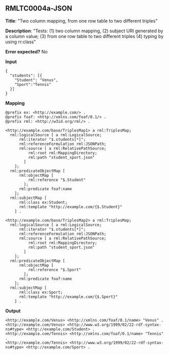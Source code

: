 ## RMLTC0004a-JSON

**Title**: "Two column mapping, from one row table to two different triples"

**Description**: "Tests: (1) two column mapping, (2) subject URI generated by a column value; (3) from one row table to two different triples (4) typing by using rr:class"

**Error expected?** No

**Input**
```
{
  "students": [{
    "Student": "Venus",
    "Sport":"Tennis"
  }]
}

```

**Mapping**
```
@prefix ex: <http://example.com/> .
@prefix foaf: <http://xmlns.com/foaf/0.1/> .
@prefix rml: <http://w3id.org/rml/> .

<http://example.com/base/TriplesMap1> a rml:TriplesMap;
  rml:logicalSource [ a rml:LogicalSource;
      rml:iterator "$.students[*]";
      rml:referenceFormulation rml:JSONPath;
      rml:source [ a rml:RelativePathSource;
          rml:root rml:MappingDirectory;
          rml:path "student_sport.json"
        ]
    ];
  rml:predicateObjectMap [
      rml:objectMap [
          rml:reference "$.Student"
        ];
      rml:predicate foaf:name
    ];
  rml:subjectMap [
      rml:class ex:Student;
      rml:template "http://example.com/{$.Student}"
    ] .

<http://example.com/base/TriplesMap2> a rml:TriplesMap;
  rml:logicalSource [ a rml:LogicalSource;
      rml:iterator "$.students[*]";
      rml:referenceFormulation rml:JSONPath;
      rml:source [ a rml:RelativePathSource;
          rml:root rml:MappingDirectory;
          rml:path "student_sport.json"
        ]
    ];
  rml:predicateObjectMap [
      rml:objectMap [
          rml:reference "$.Sport"
        ];
      rml:predicate foaf:name
    ];
  rml:subjectMap [
      rml:class ex:Sport;
      rml:template "http://example.com/{$.Sport}"
    ] .

```

**Output**
```
<http://example.com/Venus> <http://xmlns.com/foaf/0.1/name> "Venus" .
<http://example.com/Venus> <http://www.w3.org/1999/02/22-rdf-syntax-ns#type> <http://example.com/Student> .
<http://example.com/Tennis> <http://xmlns.com/foaf/0.1/name> "Tennis" .
<http://example.com/Tennis> <http://www.w3.org/1999/02/22-rdf-syntax-ns#type> <http://example.com/Sport> .


```

